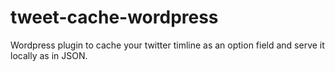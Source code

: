 tweet-cache-wordpress
=====================

Wordpress plugin to cache your twitter timline as an option field and serve it locally as in JSON.